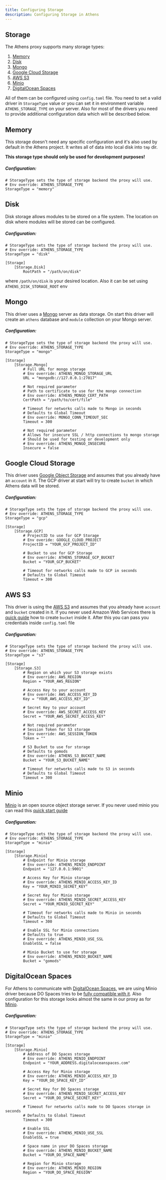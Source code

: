 ```yaml
---
title: Configuring Storage
description: Configuring Storage in Athens
---
```


## Storage

The Athens proxy supports many storage types:

1. [Memory](#memory)
1. [Disk](#disk)
1. [Mongo](#mongo)
1. [Google Cloud Storage](#google-cloud-storage)
1. [AWS S3](#aws-s3)
1. [Minio](#minio)
1. [DigitalOcean Spaces](#digitalocean-spaces)

All of them can be configured using `config.toml` file. You need to set a valid driver in `StorageType` value or you can set it in environment variable `ATHENS_STORAGE_TYPE` on your server.
Also for most of the drivers you need to provide additional configuration data which will be described below.

## Memory

This storage doesn't need any specific configuration and it's also used by default in the Athens project. It writes all of data into local disk into `tmp` dir.

**This storage type should only be used for development purposes!**

##### Configuration:

    # StorageType sets the type of storage backend the proxy will use.
    # Env override: ATHENS_STORAGE_TYPE
    StorageType = "memory"

## Disk

Disk storage allows modules to be stored on a file system. The location on disk where modules will be stored can be configured.

##### Configuration:

    # StorageType sets the type of storage backend the proxy will use.
    # Env override: ATHENS_STORAGE_TYPE
    StorageType = "disk"

    [Storage]
        [Storage.Disk]
            RootPath = "/path/on/disk"

where `/path/on/disk` is your desired location. Also it can be set using `ATHENS_DISK_STORAGE_ROOT` env

## Mongo

This driver uses a [Mongo](https://www.mongodb.com/) server as data storage. On start this driver will create an `athens` database and `module` collection on your Mongo server.

##### Configuration:

    # StorageType sets the type of storage backend the proxy will use.
    # Env override: ATHENS_STORAGE_TYPE
    StorageType = "mongo"

    [Storage]
        [Storage.Mongo]
            # Full URL for mongo storage
            # Env override: ATHENS_MONGO_STORAGE_URL
            URL = "mongodb://127.0.0.1:27017"

            # Not required parameter
            # Path to certificate to use for the mongo connection
            # Env override: ATHENS_MONGO_CERT_PATH
            CertPath = "/path/to/cert/file"

            # Timeout for networks calls made to Mongo in seconds
            # Defaults to Global Timeout
            # Env override: MONGO_CONN_TIMEOUT_SEC
            Timeout = 300

            # Not required parameter
            # Allows for insecure SSL / http connections to mongo storage
            # Should be used for testing or development only
            # Env override: ATHENS_MONGO_INSECURE
            Insecure = false

## Google Cloud Storage

This driver uses [Google Object Storage](https://cloud.google.com/storage/) and assumes that you already have an `account` in it.
The GCP driver at start will try to create `bucket` in which Athens data will be stored.

##### Configuration:

    # StorageType sets the type of storage backend the proxy will use.
    # Env override: ATHENS_STORAGE_TYPE
    StorageType = "gcp"

    [Storage]
        [Storage.GCP]
            # ProjectID to use for GCP Storage
            # Env overide: GOOGLE_CLOUD_PROJECT
            ProjectID = "YOUR_GCP_PROJECT_ID"

            # Bucket to use for GCP Storage
            # Env override: ATHENS_STORAGE_GCP_BUCKET
            Bucket = "YOUR_GCP_BUCKET"

            # Timeout for networks calls made to GCP in seconds
            # Defaults to Global Timeout
            Timeout = 300

## AWS S3

This driver is using the [AWS S3](https://aws.amazon.com/s3/) and assumes that you already have `account` and `bucket` created in it.
If you never used Amazon Web Services there is [quick guide](https://docs.aws.amazon.com/AmazonS3/latest/gsg/GetStartedWithS3.html) how to create `bucket` inside it.
After this you can pass you credentials inside `config.toml` file

##### Configuration:

    # StorageType sets the type of storage backend the proxy will use.
    # Env override: ATHENS_STORAGE_TYPE
    StorageType = "s3"
    
    [Storage] 
        [Storage.S3]
            # Region on which your S3 storage exists
            # Env override: AWS_REGION
            Region = "YOUR_AWS_REGION"
    
            # Access Key to your account
            # Env override: AWS_ACCESS_KEY_ID
            Key = "YOUR_AWS_ACCESS_KEY_ID"
    
            # Secret Key to your account
            # Env override: AWS_SECRET_ACCESS_KEY
            Secret = "YOUR_AWS_SECRET_ACCESS_KEY"
            
            # Not required parameter
            # Session Token for S3 storage
            # Env override: AWS_SESSION_TOKEN
            Token = ""
            
            # S3 Bucket to use for storage
            # Defaults to gomods
            # Env override: ATHENS_S3_BUCKET_NAME
            Bucket = "YOUR_S3_BUCKET_NAME"
    
            # Timeout for networks calls made to S3 in seconds
            # Defaults to Global Timeout
            Timeout = 300

## Minio

[Minio](https://www.minio.io/) is an open source object storage server. If you never used minio you can read this [quick start guide](https://docs.minio.io/) 

##### Configuration:

    # StorageType sets the type of storage backend the proxy will use.
    # Env override: ATHENS_STORAGE_TYPE
    StorageType = "minio"
    
    [Storage] 
        [Storage.Minio]
            # Endpoint for Minio storage
            # Env override: ATHENS_MINIO_ENDPOINT
            Endpoint = "127.0.0.1:9001"
    
            # Access Key for Minio storage
            # Env override: ATHENS_MINIO_ACCESS_KEY_ID
            Key = "YOUR_MINIO_SECRET_KEY"
    
            # Secret Key for Minio storage
            # Env override: ATHENS_MINIO_SECRET_ACCESS_KEY
            Secret = "YOUR_MINIO_SECRET_KEY"
    
            # Timeout for networks calls made to Minio in seconds
            # Defaults to Global Timeout
            Timeout = 300
    
            # Enable SSL for Minio connections
            # Defaults to true
            # Env override: ATHENS_MINIO_USE_SSL
            EnableSSL = false
    
            # Minio Bucket to use for storage
            # Env override: ATHENS_MINIO_BUCKET_NAME
            Bucket = "gomods"
            
## DigitalOcean Spaces

For Athens to communicate with [DigitalOcean Spaces](https://www.digitalocean.com/products/spaces/), we are using Minio driver because DO Spaces tries to be [fully compatible with it](https://developers.digitalocean.com/documentation/spaces/).
Also configuration for this storage looks almost the same in our proxy as for [Minio](#minio). 

##### Configuration:

    # StorageType sets the type of storage backend the proxy will use.
    # Env override: ATHENS_STORAGE_TYPE
    StorageType = "minio"
    
    [Storage] 
        [Storage.Minio]
            # Address of DO Spaces storage
            # Env override: ATHENS_MINIO_ENDPOINT
            Endpoint = "YOUR_ADDRESS.digitaloceanspaces.com"
    
            # Access Key for Minio storage
            # Env override: ATHENS_MINIO_ACCESS_KEY_ID
            Key = "YOUR_DO_SPACE_KEY_ID"
    
            # Secret Key for DO Spaces storage
            # Env override: ATHENS_MINIO_SECRET_ACCESS_KEY
            Secret = "YOUR_DO_SPACE_SECRET_KEY"
    
            # Timeout for networks calls made to DO Spaces storage in seconds
            # Defaults to Global Timeout
            Timeout = 300
    
            # Enable SSL 
            # Env override: ATHENS_MINIO_USE_SSL
            EnableSSL = true
    
            # Space name in your DO Spaces storage
            # Env override: ATHENS_MINIO_BUCKET_NAME
            Bucket = "YOUR_DO_SPACE_NAME"
            
            # Region for Minio storage
            # Env override: ATHENS_MINIO_REGION
            Region = "YOUR_DO_SPACE_REGION"
            